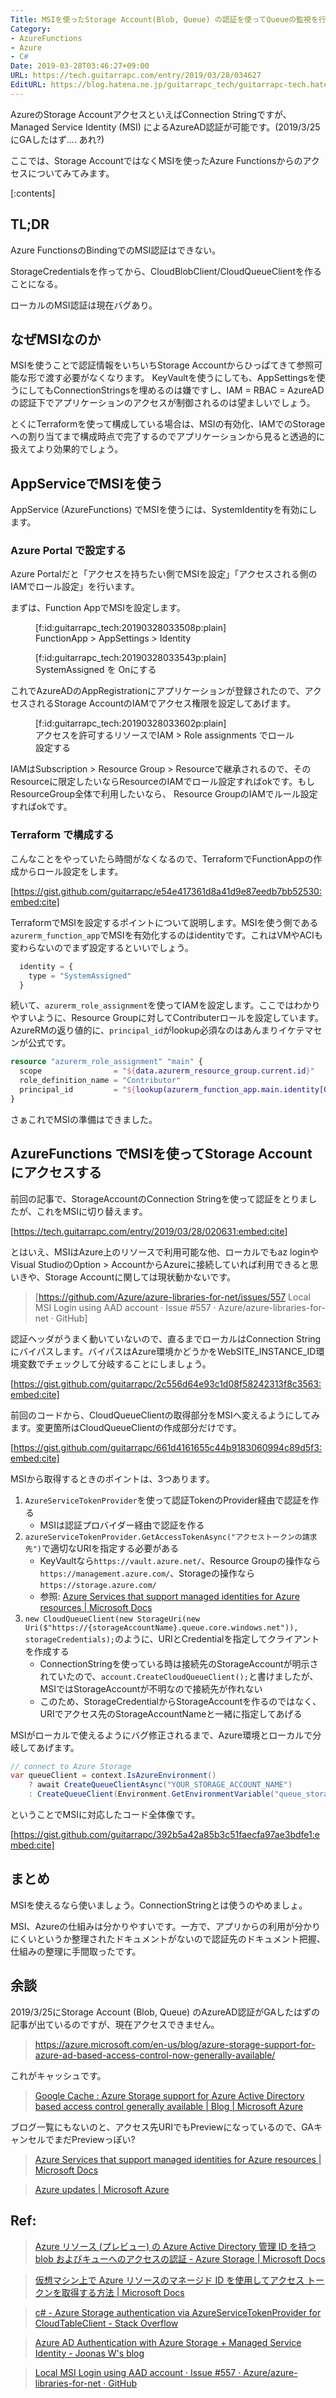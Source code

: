 ```yaml
---
Title: MSIを使ったStorage Account(Blob, Queue) の認証を使ってQueueの監視を行う
Category:
- AzureFunctions
- Azure
- C#
Date: 2019-03-28T03:46:27+09:00
URL: https://tech.guitarrapc.com/entry/2019/03/28/034627
EditURL: https://blog.hatena.ne.jp/guitarrapc_tech/guitarrapc-tech.hatenablog.com/atom/entry/17680117127000620884
---
```


AzureのStorage AccountアクセスといえばConnection Stringですが、Managed Service Identity (MSI) によるAzureAD認証が可能です。(2019/3/25にGAしたはず.... あれ?)

ここでは、Storage AccountではなくMSIを使ったAzure Functionsからのアクセスについてみてみます。


[:contents]

## TL;DR

Azure FunctionsのBindingでのMSI認証はできない。

StorageCredentialsを作ってから、CloudBlobClient/CloudQueueClientを作ることになる。

ローカルのMSI認証は現在バグあり。

## なぜMSIなのか

MSIを使うことで認証情報をいちいちStorage Accountからひっぱてきて参照可能な形で渡す必要がなくなります。
KeyVaultを使うにしても、AppSettingsを使うにしてもConnectionStringsを埋めるのは嫌ですし、IAM = RBAC = AzureADの認証下でアプリケーションのアクセスが制御されるのは望ましいでしょう。

とくにTerraformを使って構成している場合は、MSIの有効化、IAMでのStorageへの割り当てまで構成時点で完了するのでアプリケーションから見ると透過的に扱えてより効果的でしょう。

## AppServiceでMSIを使う

AppService (AzureFunctions) でMSIを使うには、SystemIdentityを有効にします。

### Azure Portal で設定する

Azure Portalだと「アクセスを持ちたい側でMSIを設定」「アクセスされる側のIAMでロール設定」を行います。

まずは、Function AppでMSIを設定します。

<figure class="figure-image figure-image-fotolife" title="FunctionApp &gt; AppSettings &gt; Identity">[f:id:guitarrapc_tech:20190328033508p:plain]<figcaption>FunctionApp &gt; AppSettings &gt; Identity</figcaption></figure>

<figure class="figure-image figure-image-fotolife" title="SystemAssigned を Onにする">[f:id:guitarrapc_tech:20190328033543p:plain]<figcaption>SystemAssigned を Onにする</figcaption></figure>

これでAzureADのAppRegistrationにアプリケーションが登録されたので、アクセスされるStorage AccountのIAMでアクセス権限を設定してあげます。

<figure class="figure-image figure-image-fotolife" title="アクセスを許可するリソースでIAM &gt; Role assignments でロール設定する">[f:id:guitarrapc_tech:20190328033602p:plain]<figcaption>アクセスを許可するリソースでIAM &gt; Role assignments でロール設定する</figcaption></figure>

IAMはSubscription > Resource Group > Resourceで継承されるので、そのResourceに限定したいならResourceのIAMでロール設定すればokです。もしResourceGroup全体で利用したいなら、 Resource GroupのIAMでルール設定すればokです。

### Terraform で構成する

こんなことをやっていたら時間がなくなるので、TerraformでFunctionAppの作成からロール設定をします。

[https://gist.github.com/guitarrapc/e54e417361d8a41d9e87eedb7bb52530:embed:cite]


TerraformでMSIを設定するポイントについて説明します。MSIを使う側である`azurerm_function_app`でMSIを有効化するのはidentityです。これはVMやACIも変わらないのでまず設定するといいでしょう。

```terraform
  identity = {
    type = "SystemAssigned"
  }
```

続いて、`azurerm_role_assignment`を使ってIAMを設定します。ここではわかりやすいように、Resource Groupに対してContributerロールを設定しています。AzureRMの返り値的に、`principal_id`がlookup必須なのはあんまりイケテマセンが公式です。

```terraform
resource "azurerm_role_assignment" "main" {
  scope                = "${data.azurerm_resource_group.current.id}"
  role_definition_name = "Contributor"
  principal_id         = "${lookup(azurerm_function_app.main.identity[0], "principal_id")}"
}
```

さぁこれでMSIの準備はできました。

## AzureFunctions でMSIを使ってStorage Account にアクセスする

前回の記事で、StorageAccountのConnection Stringを使って認証をとりましたが、これをMSIに切り替えます。

[https://tech.guitarrapc.com/entry/2019/03/28/020631:embed:cite]


とはいえ、MSIはAzure上のリソースで利用可能な他、ローカルでもaz loginやVisual StudioのOption > AccountからAzureに接続していれば利用できると思いきや、Storage Accountに関しては現状動かないです。

> [https://github.com/Azure/azure-libraries-for-net/issues/557 Local MSI Login using AAD account · Issue #557 · Azure/azure-libraries-for-net · GitHub]

認証ヘッダがうまく動いていないので、直るまでローカルはConnection Stringにバイパスします。バイパスはAzure環境かどうかをWebSITE_INSTANCE_ID環境変数でチェックして分岐することにしましょう。

[https://gist.github.com/guitarrapc/2c556d64e93c1d08f58242313f8c3563:embed:cite]


前回のコードから、CloudQueueClientの取得部分をMSIへ変えるようにしてみます。変更箇所はCloudQueueClientの作成部分だけです。

[https://gist.github.com/guitarrapc/661d4161655c44b9183060994c89d5f3:embed:cite]


MSIから取得するときのポイントは、3つあります。

1. `AzureServiceTokenProvider`を使って認証TokenのProvider経由で認証を作る
    * MSIは認証プロバイダー経由で認証を作る
1. `azureServiceTokenProvider.GetAccessTokenAsync("アクセストークンの請求先")`で適切なURIを指定する必要がある
    * KeyVaultなら`https://vault.azure.net/`、Resource Groupの操作なら`https://management.azure.com/`、Storageの操作なら`https://storage.azure.com/`
    * 参照: [Azure Services that support managed identities for Azure resources \| Microsoft Docs](https://docs.microsoft.com/ja-jp/azure/active-directory/managed-identities-azure-resources/services-support-managed-identities)
1.  `new CloudQueueClient(new StorageUri(new Uri($"https://{storageAccountName}.queue.core.windows.net")), storageCredentials);`のように、URIとCredentialを指定してクライアントを作成する
    * ConnectionStringを使っている時は接続先のStorageAccountが明示されていたので、`account.CreateCloudQueueClient();`と書けましたが、MSIではStorageAccountが不明なので接続先が作れない
    * このため、StorageCredentialからStorageAccountを作るのではなく、URIでアクセス先のStorageAccountNameと一緒に指定してあげる

MSIがローカルで使えるようにバグ修正されるまで、Azure環境とローカルで分岐してあげます。

```csharp
// connect to Azure Storage
var queueClient = context.IsAzureEnvironment()
    ? await CreateQueueClientAsync("YOUR_STORAGE_ACCOUNT_NAME")
    : CreateQueueClient(Environment.GetEnvironmentVariable("queue_storage_connection_string"));
```

ということでMSIに対応したコード全体像です。

[https://gist.github.com/guitarrapc/392b5a42a85b3c51faecfa97ae3bdfe1:embed:cite]


## まとめ

MSIを使えるなら使いましょう。ConnectionStringとは使うのやめましょ。

MSI、Azureの仕組みは分かりやすいです。一方で、アプリからの利用が分かりにくいというか整理されたドキュメントがないので認証先のドキュメント把握、仕組みの整理に手間取ったです。

## 余談

2019/3/25にStorage Account (Blob, Queue) のAzureAD認証がGAしたはずの記事が出ているのですが、現在アクセスできません。

> https://azure.microsoft.com/en-us/blog/azure-storage-support-for-azure-ad-based-access-control-now-generally-available/

これがキャッシュです。

> [Google Cache : Azure Storage support for Azure Active Directory based access control generally available \| Blog \| Microsoft Azure](https://webcache.googleusercontent.com/search?q=cache:XQhhDhsulCoJ:https://azure.microsoft.com/en-us/blog/azure-storage-support-for-azure-ad-based-access-control-now-generally-available/+&cd=1&hl=ja&ct=clnk&gl=jp)

ブログ一覧にもないのと、アクセス先URIでもPreviewになっているので、GAキャンセルでまだPreviewっぽい?

> [Azure Services that support managed identities for Azure resources \| Microsoft Docs](https://docs.microsoft.com/en-us/azure/active-directory/managed-identities-azure-resources/services-support-managed-identities)

> [Azure updates \| Microsoft Azure](https://azure.microsoft.com/en-us/updates/)

## Ref:

> [Azure リソース \(プレビュー\) の Azure Active Directory 管理 ID を持つ blob およびキューへのアクセスの認証 \- Azure Storage \| Microsoft Docs](https://docs.microsoft.com/ja-jp/azure/storage/common/storage-auth-aad-msi?toc=%2fazure%2fstorage%2fqueues%2ftoc.json)

> [仮想マシン上で Azure リソースのマネージド ID を使用してアクセス トークンを取得する方法 \| Microsoft Docs](https://docs.microsoft.com/ja-jp/azure/active-directory/managed-identities-azure-resources/how-to-use-vm-token)

> [c\# \- Azure Storage authentication via AzureServiceTokenProvider for CloudTableClient \- Stack Overflow](https://stackoverflow.com/questions/51593931/azure-storage-authentication-via-azureservicetokenprovider-for-cloudtableclient/51720609)

> [Azure AD Authentication with Azure Storage \+ Managed Service Identity \- Joonas W's blog](https://joonasw.net/view/azure-ad-authentication-with-azure-storage-and-managed-service-identity)

> [Local MSI Login using AAD account · Issue \#557 · Azure/azure\-libraries\-for\-net · GitHub](https://github.com/Azure/azure-libraries-for-net/issues/557)

